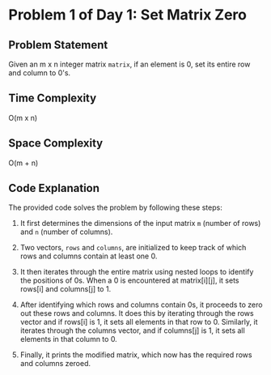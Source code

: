 # Problem 1 of Day 1: Set Matrix Zero

## Problem Statement

Given an m x n integer matrix `matrix`, if an element is 0, set its entire row and column to 0's.

## Time Complexity

O(m x n)

## Space Complexity

O(m + n)

## Code Explanation

The provided code solves the problem by following these steps:

1. It first determines the dimensions of the input matrix `m` (number of rows) and `n` (number of columns).

2. Two vectors, `rows` and `columns`, are initialized to keep track of which rows and columns contain at least one 0.

3. It then iterates through the entire matrix using nested loops to identify the positions of 0s. When a 0 is encountered at matrix[i][j], it sets rows[i] and columns[j] to 1.

4. After identifying which rows and columns contain 0s, it proceeds to zero out these rows and columns. It does this by iterating through the rows vector and if rows[i] is 1, it sets all elements in that row to 0. Similarly, it iterates through the columns vector, and if columns[j] is 1, it sets all elements in that column to 0.

5. Finally, it prints the modified matrix, which now has the required rows and columns zeroed.
